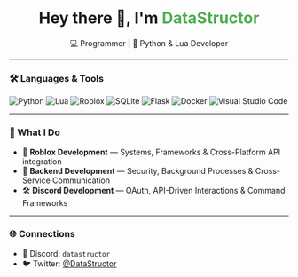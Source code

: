 <h1 align="center">Hey there 👋, I'm <span style="color:#4caf50">DataStructor</span></h1>
<p align="center">💻 Programmer | 🐍 Python & Lua Developer</p>

---

### 🛠️ Languages & Tools
![Python](https://img.shields.io/badge/Python-3776AB?style=for-the-badge&logo=python&logoColor=white)
![Lua](https://img.shields.io/badge/Lua-2C2D72?style=for-the-badge&logo=lua&logoColor=white)
![Roblox](https://img.shields.io/badge/Roblox-000000?style=for-the-badge&logo=roblox&logoColor=white)
![SQLite](https://img.shields.io/badge/SQLite-07405E?style=for-the-badge&logo=sqlite&logoColor=white)
![Flask](https://img.shields.io/badge/Flask-000000?style=for-the-badge&logo=flask&logoColor=white)
![Docker](https://img.shields.io/badge/Docker-2496ED?style=for-the-badge&logo=docker&logoColor=white)
![Visual Studio Code](https://img.shields.io/badge/VSCode-007ACC?style=for-the-badge&logo=visualstudiocode&logoColor=white)

---

### 🚀 What I Do
- 🧱 **Roblox Development** — Systems, Frameworks & Cross-Platform API integration
- 🧠 **Backend Development** — Security, Background Processes & Cross-Service Communication 
- 🛠️ **Discord Development** — OAuth, API-Driven Interactions & Command Frameworks

---

### 🌐 Connections
- 💬 Discord: `datastructor`
- 🐦 Twitter: [@DataStructor](https://x.com/datastructor)
